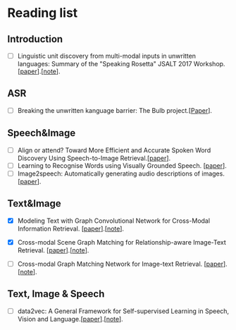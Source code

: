 # Reading list

## Introduction

- [ ] Linguistic unit discovery from multi-modal inputs in unwritten languages: Summary of the "Speaking Rosetta" JSALT 2017 Workshop. [[paper](https://arxiv.org/pdf/1802.05092.pdf)].[[note](https://github.com/YimingXu1/multimodel-learning-notes/blob/main/Papers/Linguistic%20Unit%20Discovery.md)].

## ASR 

- [ ] Breaking the unwritten kanguage barrier: The Bulb project.[[Paper](https://www.sciencedirect.com/science/article/pii/S1877050916300370)].

## Speech&Image

- [ ] Align or attend? Toward More Efficient and Accurate Spoken Word Discovery Using Speech-to-Image Retrieval.[[paper](http://homepage.tudelft.nl/f7h35/papers/icassp21.3.pdf)].
- [ ] Learning to Recognise Words using Visually Grounded Speech. [[paper](http://homepage.tudelft.nl/f7h35/papers/iscas2021.1.pdf)].
- [ ] Image2speech: Automatically generating audio descriptions of images. [[paper](http://odettescharenborg.ruhosting.nl/wp-content/uploads/2015/02/hasegawajohnson_isga18.pdf)].

## Text&Image

- [x] Modeling Text with Graph Convolutional Network for Cross-Modal Information Retrieval. [[paper](https://arxiv.org/pdf/1802.00985.pdf)].[[note](https://github.com/YimingXu1/multimodel-learning-notes/blob/main/Papers/Linguistic%20Unit%20Discovery.md)].

- [x] Cross-modal Scene Graph Matching for Relationship-aware Image-Text Retrieval. [[paper](https://arxiv.org/pdf/1910.05134.pdf)].[[note](https://github.com/YimingXu1/multimodel-learning-notes/blob/main/Papers/SGM-CMIR.md)].
- [ ] Cross-modal Graph Matching Network for Image-text Retrieval. [[paper](https://dl.acm.org/doi/pdf/10.1145/3499027?casa_token=wR_OBjzXlj0AAAAA:4nyCycmHj9EqxFLoxJqgXtTxrQLxlfm5chCL12OFghjOnPnvSDb74IoHEn8EwPmMy2b6cPd8nsfNsA)].[[note](https://github.com/YimingXu1/multimodel-learning-notes/blob/main/Papers/CGMN.md)].

## Text, Image & Speech

- [ ] data2vec: A General Framework for Self-supervised Learning in Speech, Vision and Language.[[paper](https://scontent-amt2-1.xx.fbcdn.net/v/t39.8562-6/271974914_483120576492438_4239522333319653600_n.pdf?_nc_cat=107&ccb=1-5&_nc_sid=ae5e01&_nc_ohc=xM2q48LBPWMAX9sIWf-&_nc_ht=scontent-amt2-1.xx&oh=00_AT9vP0RN48dENdk7g4zDE_Nm0y92_94acOO25ZDFYRBL8A&oe=623D2311)].[[note](https://github.com/YimingXu1/multimodel-learning-notes/blob/main/Papers/Linguistic%20Unit%20Discovery.md)].

